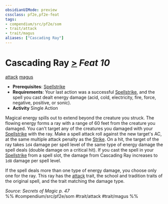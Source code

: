 ```yaml
---
obsidianUIMode: preview
cssclass: pf2e,pf2e-feat
tags:
- compendium/src/pf2e/som
- trait/attack
- trait/magus
aliases: ["Cascading Ray"]
---
```

# Cascading Ray  [>](rules/core-rulebook/chapter-9-playing-the-game.md#Actions "Single Action") *Feat 10*  
[attack](rules/traits/attack.md)  [magus](rules/traits/magus-som.md)  

- **Prerequisites**: [Spellstrike](rules/actions/spellstrike-som.md)
- **Requirements**: Your last action was a successful [Spellstrike](rules/actions/spellstrike-som.md), and the spell you cast dealt energy damage (acid, cold, electricity, fire, force, negative, positive, or sonic).
- **Activity** Single Action

Magical energy spills out to extend beyond the creature you struck. The flowing energy forms a ray with a range of 60 feet from the creature you damaged. You can't target any of the creatures you damaged with your [Spellstrike](rules/actions/spellstrike-som.md) with the ray. Make a spell attack roll against the new target's AC, at the same multiple attack penalty as the [Strike](rules/actions/strike.md). On a hit, the target of the ray takes `1d4` damage per spell level of the same type of energy damage the spell deals (double damage on a critical hit). If you cast the spell in your [Spellstrike](rules/actions/spellstrike-som.md) from a spell slot, the damage from Cascading Ray increases to `1d8` damage per spell level.

If the spell deals more than one type of energy damage, you choose only one for the ray. This ray has the [attack](rules/traits/attack.md) trait, the school and tradition traits of the original spell, and the trait matching the damage type.

*Source: Secrets of Magic p. 47*  
%% #compendium/src/pf2e/som #trait/attack #trait/magus %%